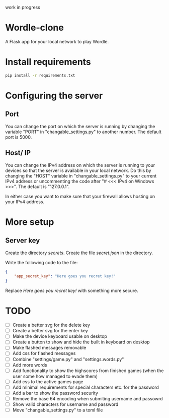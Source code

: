 work in progress 

# Wordle-clone
 A Flask app for your local network to play Wordle.
# Install requirements
 ```sh 
 pip install -r requirements.txt
 ```
# Configuring the server
 ## Port
  You can change the port on which the server is running by changing the variable "PORT" in "changable_settings.py" to another number. The default port is 5000.
 ## Host/ IP
  You can change the IPv4 address on which the server is running to your devices so that the server is available in your local network. Do this by changing the "HOST" variable in "changable_settings.py" to your current IPv4 address or uncommenting the code after "# <<< IPv4 on Windows >>>". The default is "127.0.0.1".

 In either case you want to make sure that your firewall allows hosting on your IPv4 address.
# More setup
 ## Server key
  Create the directory *secrets*. Create the file *secret.json* in the directory.

  Write the following code to the file:
  ```json
  {
      "app_secret_key": "Here goes you recret key!"
  }
  ```

  Replace *Here goes you recret key!* with something more secure.
# TODO
 - [ ] Create a better svg for the delete key
 - [ ] Create a better svg for the enter key
 - [ ] Make the device keyboard usable on desktop
 - [ ] Create a button to show and hide the built in keyboard on desktop
 - [ ] Make flashed messages removable
 - [ ] Add css for flashed messages
 - [ ] Combine "settings/game.py" and "settings.words.py"
 - [ ] Add more words
 - [ ] Add functionality to show the highscores from finished games (when the user some how managed to evade them)
 - [ ] Add css to the active games page
 - [ ] Add minimal requirements for special characters etc. for the password
 - [ ] Add a bar to show the password security
 - [ ] Remove the base 64 encoding when submiting username and passowrd
 - [ ] Show valid characters for username and password
 - [ ] Move "changable_settings.py" to a toml file